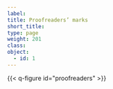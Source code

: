 ```yaml
---
label:
title: Proofreaders’ marks
short_title:
type: page
weight: 201
class:
object:
  - id: 1
---
```


{{< q-figure id="proofreaders" >}}
